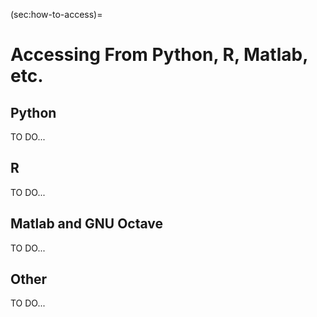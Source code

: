 



(sec:how-to-access)=
# Accessing From Python, R, Matlab, etc.


## Python

TO DO...


## R


TO DO...

## Matlab and GNU Octave


TO DO...


## Other

TO DO...
